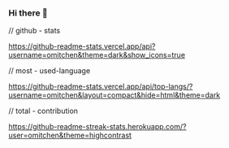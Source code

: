### Hi there 👋

<!--
**omitchen/omitchen** is a ✨ _special_ ✨ repository because its `README.md` (this file) appears on your GitHub profile.

Here are some ideas to get you started:

- 🔭 I’m currently working on ...
- 🌱 I’m currently learning ...
- 👯 I’m looking to collaborate on ...
- 🤔 I’m looking for help with ...
- 💬 Ask me about ...
- 📫 How to reach me: ...
- 😄 Pronouns: ...
- ⚡ Fun fact: ...
-->

// github - stats

https://github-readme-stats.vercel.app/api?username=omitchen&theme=dark&show_icons=true

// most - used-language

https://github-readme-stats.vercel.app/api/top-langs/?username=omitchen&layout=compact&hide=html&theme=dark

// total - contribution

https://github-readme-streak-stats.herokuapp.com/?user=omitchen&theme=highcontrast
